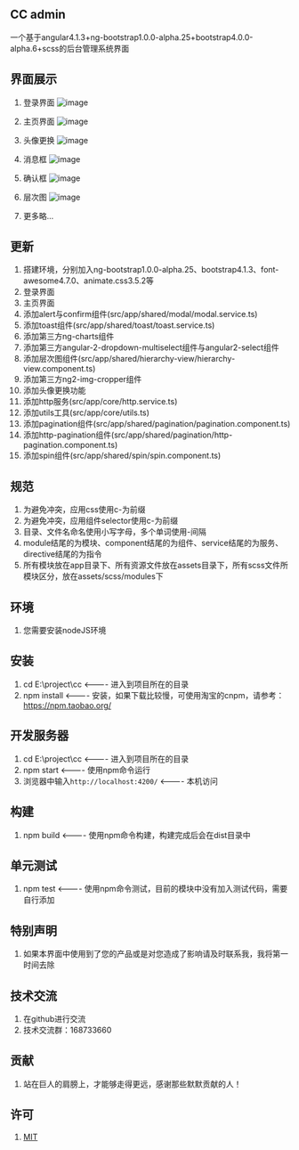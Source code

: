 ## CC admin 
 一个基于angular4.1.3+ng-bootstrap1.0.0-alpha.25+bootstrap4.0.0-alpha.6+scss的后台管理系统界面


## 界面展示
1. 登录界面
![image](https://github.com/332557712/cc/blob/master/src/assets/img/cc/cc-1.png)

2. 主页界面
![image](https://github.com/332557712/cc/blob/master/src/assets/img/cc/cc-2.png)

3. 头像更换
![image](https://github.com/332557712/cc/blob/master/src/assets/img/cc/cc-3.png)

4. 消息框
![image](https://github.com/332557712/cc/blob/master/src/assets/img/cc/cc-4.png)

5. 确认框
![image](https://github.com/332557712/cc/blob/master/src/assets/img/cc/cc-5.png)

6. 层次图
![image](https://github.com/332557712/cc/blob/master/src/assets/img/cc/cc-6.png)

7. 更多略...


## 更新
1. 搭建环境，分别加入ng-bootstrap1.0.0-alpha.25、bootstrap4.1.3、font-awesome4.7.0、animate.css3.5.2等
2. 登录界面
3. 主页界面
4. 添加alert与confirm组件(src/app/shared/modal/modal.service.ts)
5. 添加toast组件(src/app/shared/toast/toast.service.ts)
6. 添加第三方ng-charts组件
7. 添加第三方angular-2-dropdown-multiselect组件与angular2-select组件
8. 添加层次图组件(src/app/shared/hierarchy-view/hierarchy-view.component.ts)
9. 添加第三方ng2-img-cropper组件
10. 添加头像更换功能
11. 添加http服务(src/app/core/http.service.ts)
12. 添加utils工具(src/app/core/utils.ts)
13. 添加pagination组件(src/app/shared/pagination/pagination.component.ts)
14. 添加http-pagination组件(src/app/shared/pagination/http-pagination.component.ts)
15. 添加spin组件(src/app/shared/spin/spin.component.ts)



## 规范
1. 为避免冲突，应用css使用c-为前缀
2. 为避免冲突，应用组件selector使用c-为前缀
3. 目录、文件名命名使用小写字母，多个单词使用-间隔
4. module结尾的为模块、component结尾的为组件、service结尾的为服务、directive结尾的为指令     
5. 所有模块放在app目录下、所有资源文件放在assets目录下，所有scss文件所模块区分，放在assets/scss/modules下


## 环境
1. 您需要安装nodeJS环境


## 安装
1. cd E:\project\cc                            <---- 进入到项目所在的目录
2. npm install                                 <---- 安装，如果下载比较慢，可使用淘宝的cnpm，请参考：https://npm.taobao.org/


## 开发服务器
1. cd E:\project\cc                            <---- 进入到项目所在的目录
2. npm start                                   <---- 使用npm命令运行
3. 浏览器中输入`http://localhost:4200/`         <---- 本机访问


## 构建
1. npm build                                   <---- 使用npm命令构建，构建完成后会在dist目录中


## 单元测试
1. npm test                                    <---- 使用npm命令测试，目前的模块中没有加入测试代码，需要自行添加 


## 特别声明
1. 如果本界面中使用到了您的产品或是对您造成了影响请及时联系我，我将第一时间去除


## 技术交流
1. 在github进行交流
3. 技术交流群：168733660


## 贡献
1. 站在巨人的肩膀上，才能够走得更远，感谢那些默默贡献的人！


## 许可
1. [MIT](/LICENSE)